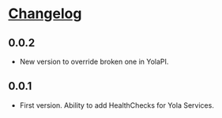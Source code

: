 # [Changelog](https://github.com/yola/healthcheck)

## 0.0.2
* New version to override broken one in YolaPI.

## 0.0.1
* First version. Ability to add HealthChecks for Yola Services.
